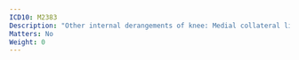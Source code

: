 ```yaml
---
ICD10: M2383
Description: "Other internal derangements of knee: Medial collateral ligament or Other and unspecified medial meniscus"
Matters: No
Weight: 0
---
```


